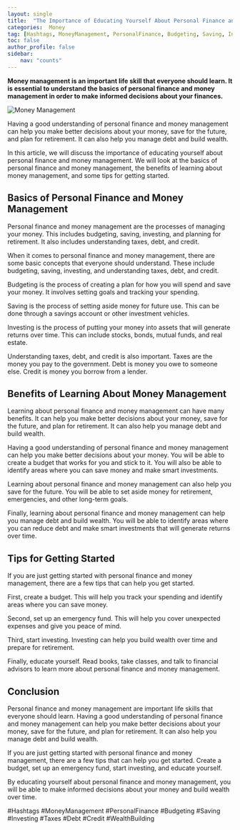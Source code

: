```yaml
---
layout: single
title:  "The Importance of Educating Yourself About Personal Finance and Money Management"
categories:  Money
tag: [Hashtags, MoneyManagement, PersonalFinance, Budgeting, Saving, Investing, Taxes, Debt, Credit, WealthBuilding, ]
toc: false
author_profile: false
sidebar:
    nav: "counts"
---
```

    
**Money management is an important life skill that everyone should learn. It is essential to understand the basics of personal finance and money management in order to make informed decisions about your finances.**

![Money Management](https://images.unsplash.com/photo-1517694712202-14dd9538aa97?ixlib=rb-1.2.1&ixid=eyJhcHBfaWQiOjEyMDd9&auto=format&fit=crop&w=500&q=60)

Having a good understanding of personal finance and money management can help you make better decisions about your money, save for the future, and plan for retirement. It can also help you manage debt and build wealth.

In this article, we will discuss the importance of educating yourself about personal finance and money management. We will look at the basics of personal finance and money management, the benefits of learning about money management, and some tips for getting started.

## Basics of Personal Finance and Money Management

Personal finance and money management are the processes of managing your money. This includes budgeting, saving, investing, and planning for retirement. It also includes understanding taxes, debt, and credit.

When it comes to personal finance and money management, there are some basic concepts that everyone should understand. These include budgeting, saving, investing, and understanding taxes, debt, and credit.

Budgeting is the process of creating a plan for how you will spend and save your money. It involves setting goals and tracking your spending.

Saving is the process of setting aside money for future use. This can be done through a savings account or other investment vehicles.

Investing is the process of putting your money into assets that will generate returns over time. This can include stocks, bonds, mutual funds, and real estate.

Understanding taxes, debt, and credit is also important. Taxes are the money you pay to the government. Debt is money you owe to someone else. Credit is money you borrow from a lender.

## Benefits of Learning About Money Management

Learning about personal finance and money management can have many benefits. It can help you make better decisions about your money, save for the future, and plan for retirement. It can also help you manage debt and build wealth.

Having a good understanding of personal finance and money management can help you make better decisions about your money. You will be able to create a budget that works for you and stick to it. You will also be able to identify areas where you can save money and make smart investments.

Learning about personal finance and money management can also help you save for the future. You will be able to set aside money for retirement, emergencies, and other long-term goals.

Finally, learning about personal finance and money management can help you manage debt and build wealth. You will be able to identify areas where you can reduce debt and make smart investments that will generate returns over time.

## Tips for Getting Started

If you are just getting started with personal finance and money management, there are a few tips that can help you get started.

First, create a budget. This will help you track your spending and identify areas where you can save money.

Second, set up an emergency fund. This will help you cover unexpected expenses and give you peace of mind.

Third, start investing. Investing can help you build wealth over time and prepare for retirement.

Finally, educate yourself. Read books, take classes, and talk to financial advisors to learn more about personal finance and money management.

## Conclusion

Personal finance and money management are important life skills that everyone should learn. Having a good understanding of personal finance and money management can help you make better decisions about your money, save for the future, and plan for retirement. It can also help you manage debt and build wealth.

If you are just getting started with personal finance and money management, there are a few tips that can help you get started. Create a budget, set up an emergency fund, start investing, and educate yourself.

By educating yourself about personal finance and money management, you will be able to make informed decisions about your money and build wealth over time.

#Hashtags
#MoneyManagement #PersonalFinance #Budgeting #Saving #Investing #Taxes #Debt #Credit #WealthBuilding